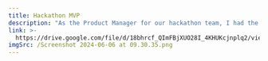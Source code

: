 ```yaml
---
title: Hackathon MVP
description: "As the Product Manager for our hackathon team, I had the incredible opportunity to lead the development of an innovative solution for Billa, a leading retail chain. Our challenge was to enhance the in-store shopping experience by integrating new features into the existing Billa app.  Our solution focused on two key areas:  \t1.\tIn-Store Navigation: We developed a feature that allows customers to efficiently find items on their shopping list by creating an optimal route within the store. This not only saves time but also enhances the overall shopping experience. \t2.\tDigital Shopping Assistant: This feature acts like a personal chef, providing recipe recommendations based on the customer’s preferences and dietary needs. It integrates seamlessly with the in-store navigation, ensuring that customers can easily find the ingredients they need.  Our project aims to make grocery shopping more efficient and enjoyable, addressing key pain points such as time and effort while also increasing customer satisfaction and engagement."
link: >-
  https://drive.google.com/file/d/18bhrcf_QImFBjXUO28I_4KHUKcjnplq2/view?usp=sharing
imgSrc: /Screenshot 2024-06-06 at 09.30.35.png
---
```


